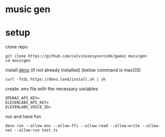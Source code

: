 # music gen

# setup
clone repo
```
git clone https://github.com/calvinusesyourcode/gweez musicgen
cd musicgen
```
install [deno](https://docs.deno.com/runtime/manual/getting_started/installation/) (if not already installed) (below command is macOS) 
```
curl -fsSL https://deno.land/install.sh | sh
```
create .env file with the necessary variables
```
OPENAI_API_KEY=
ELEVENLABS_API_KEY=
ELEVENLABS_VOICE_ID=
```
run and have fun
```
deno run --allow-env --allow-ffi --allow-read --allow-write --allow-net --allow-run test.ts
```
